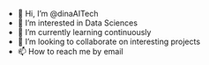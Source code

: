 - 👋 Hi, I’m @dinaAITech
- 👀 I’m interested in Data Sciences
- 🌱 I’m currently learning continuously
- 💞️ I’m looking to collaborate on interesting projects
- 📫 How to reach me by email 

<!---
dinaAITech/dinaAITech is a ✨ special ✨ repository because its `README.md` (this file) appears on your GitHub profile.
You can click the Preview link to take a look at your changes.
--->
